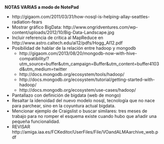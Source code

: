 <b>NOTAS VARIAS a modo de NotePad</b><br>


<ul>

<li>http://gigaom.com/2011/03/31/how-nosql-is-helping-allay-seattles-radiation-fears</li>

<li>Mostrar gráfico BigData: http://www.ongridventures.com/wp-content/uploads/2012/10/Big-Data-Landscape.jpg

<li>Incluir referencia de crítica al MapReduce en http://www.astro.caltech.edu/ai12/pdfs/Hogg_AI12.pdf</li>

<li>
Posibilidad de hablar de la relación entre hadoop y mongodb
<ul>
<li>http://gigaom.com/2013/08/20/mongodb-now-with-hive-compatibility/?utm_source=buffer&utm_campaign=Buffer&utm_content=buffer4103d&utm_medium=twitter</li>
<li>http://docs.mongodb.org/ecosystem/tools/hadoop/</li>
<li>http://docs.mongodb.org/ecosystem/tutorial/getting-started-with-hadoop/</li>
<li>http://docs.mongodb.org/ecosystem/use-cases/hadoop/</li>
</ul>
</li>


<li>Pantallazo con definición de bigdata (web de mongo)</li>

<li>Resaltar la idenoidad del nuevo modelo nosql, tecnología que no nace para parchear, sino en la coyuntura actual bigdata.</li>

<li>Mencionar ejemplo de Craigslist o buscar similares: tres meses de trabajo para no romper el esquema existe cuando hubo que añadir una pequeña funcionalidad.</li>

<li>REVISAR http://amiga.iaa.es/FCKeditor/UserFiles/File/VOandALMAarchive_web.pdf</li>

</ul>
